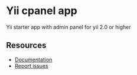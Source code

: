 # Yii cpanel app
Yii starter app with admin panel for yii 2.0 or higher

Resources
---------

  * [Documentation](https://github.com/codexten/docs/tree/master/yii-cpanel-app)
  * [Report issues](https://github.com/codexten/yii-cpanel-app/issues)
